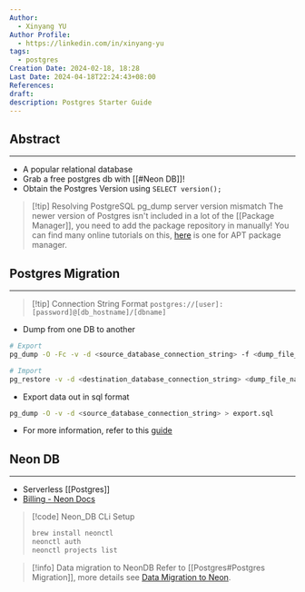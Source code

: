 ```yaml
---
Author:
  - Xinyang YU
Author Profile:
  - https://linkedin.com/in/xinyang-yu
tags:
  - postgres
Creation Date: 2024-02-18, 18:28
Last Date: 2024-04-18T22:24:43+08:00
References: 
draft: 
description: Postgres Starter Guide
---
```

## Abstract
---
- A popular relational database
- Grab a free postgres db with [[#Neon DB]]!
- Obtain the Postgres Version using `SELECT version();`

>[!tip] Resolving PostgreSQL pg_dump server version mismatch
> The newer version of Postgres isn't included in a lot of the [[Package Manager]], you need to add the package repository in manually! You can find many online tutorials on this, [here](https://vishalvyas.com/how-to-resolve-pg-dump-error-aborting-because-of-server-version-mismatch/) is one for APT package manager.

## Postgres Migration
---
>[!tip] Connection String Format
> `postgres://[user]:[password]@[db_hostname]/[dbname]`

- Dump from one DB to another
```bash 
# Export
pg_dump -O -Fc -v -d <source_database_connection_string> -f <dump_file_name>

# Import
pg_restore -v -d <destination_database_connection_string> <dump_file_name>
```

- Export data out in sql format
```bash
pg_dump -O -v -d <source_database_connection_string> > export.sql
```

- For more information, refer to this [guide](https://www.enterprisedb.com/postgres-tutorials/how-use-pgdump-and-pgrestore-multi-host-enviorment)


## Neon DB
---
- Serverless [[Postgres]]
- [Billing - Neon Docs](https://neon.tech/docs/introduction/usage-metrics)

>[!code] Neon_DB CLi Setup
> ```bash
> brew install neonctl
> neonctl auth
> neonctl projects list
> ```

>[!info] Data migration to NeonDB
> Refer to [[Postgres#Postgres Migration]], more details see [Data Migration to Neon](https://neon.tech/docs/import/import-intro).